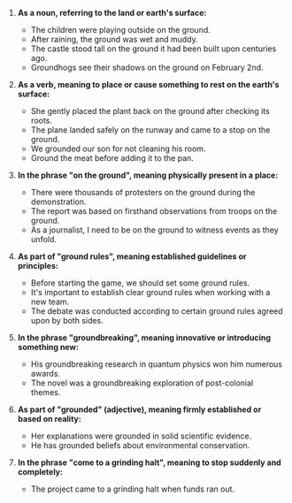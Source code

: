 1. **As a noun, referring to the land or earth's surface:**
   - The children were playing outside on the ground.
   - After raining, the ground was wet and muddy.
   - The castle stood tall on the ground it had been built upon centuries ago.
   - Groundhogs see their shadows on the ground on February 2nd.

2. **As a verb, meaning to place or cause something to rest on the earth's surface:**
   - She gently placed the plant back on the ground after checking its roots.
   - The plane landed safely on the runway and came to a stop on the ground.
   - We grounded our son for not cleaning his room.
   - Ground the meat before adding it to the pan.

3. **In the phrase "on the ground", meaning physically present in a place:**
   - There were thousands of protesters on the ground during the demonstration.
   - The report was based on firsthand observations from troops on the ground.
   - As a journalist, I need to be on the ground to witness events as they unfold.

4. **As part of "ground rules", meaning established guidelines or principles:**
   - Before starting the game, we should set some ground rules.
   - It's important to establish clear ground rules when working with a new team.
   - The debate was conducted according to certain ground rules agreed upon by both sides.

5. **In the phrase "groundbreaking", meaning innovative or introducing something new:**
   - His groundbreaking research in quantum physics won him numerous awards.
   - The novel was a groundbreaking exploration of post-colonial themes.

6. **As part of "grounded" (adjective), meaning firmly established or based on reality:**
   - Her explanations were grounded in solid scientific evidence.
   - He has grounded beliefs about environmental conservation.

7. **In the phrase "come to a grinding halt", meaning to stop suddenly and completely:**
   - The project came to a grinding halt when funds ran out.